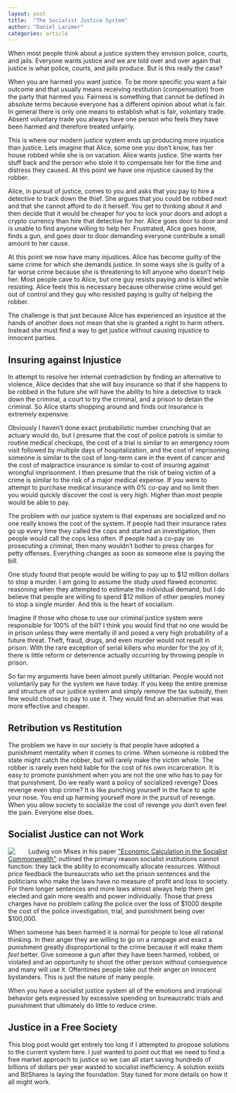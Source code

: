 ```yaml
---
layout: post
title:  "The Socialist Justice System"
author: "Daniel Larimer"
categories: article
---
```


When most people think about a justice system they envision police, courts, and jails.  Everyone wants justice and we are told over and over again that justice is what police, courts, and jails produce.   But is this really the case?

When you are harmed you want justice.  To be more specific you want a fair outcome and that usually means receiving restitution (compensation) from the party that harmed you.    Fairness is something that cannot be defined in absolute terms because everyone has a different opinion about what is fair.    In general there is only one means to establish what is fair, voluntary trade.
Absent voluntary trade you always have one person who feels they have been harmed and therefore treated unfairly.    

This is where our modern justice system ends up producing more injustice than justice.  Lets imagine that Alice, some one you don’t know, has her house robbed while she is on vacation.  Alice wants justice.  She wants her stuff back and the person who stole it to compensate her for the time and distress they caused.  At this point we have one injustice caused by the robber.  

Alice, in pursuit of justice, comes to you and asks that you pay to hire a detective to track down the thief.  She argues that you could be robbed next and that she cannot afford to do it herself.   You get to thinking about it and then decide that it would be cheaper for you to lock your doors and adopt a crypto currency than hire that detective for her.   Alice goes door to door and is unable to find anyone willing to help her.    Frustrated, Alice goes home, finds a gun, and goes door to door demanding everyone contribute a small amount to her cause.  

At this point we now have many injustices.  Alice has become guilty of the same crime for which she demands justice.    In some ways she is guilty of a far worse crime because she is threatening to kill anyone who doesn’t help her.  Most people cave to Alice, but one guy resists paying and is killed while resisting.  Alice feels this is necessary because otherwise crime would get out of control and they guy who resisted paying is guilty of helping the robber.  

The challenge is that just because Alice has experienced an injustice at the hands of another does not mean that she is granted a right to harm others.   Instead she must find a way to get justice without causing injustice to innocent parties.     

## Insuring against Injustice 

In attempt to resolve her internal contradiction by finding an alternative to violence, Alice decides that she will buy insurance so that if she happens to be robbed in the future she will have the ability to hire a detective to track down the criminal, a court to try the criminal, and a prison to detain the criminal.    So Alice starts shopping around and finds out insurance is extremely expensive.   

Obviously I haven’t done exact probabilistic number crunching that an actuary would do, but I presume that the cost of police patrols is similar to routine medical checkups, the cost of a trial is similar to an emergency room visit followed by multiple days of hospitalization, and the cost of imprisoning someone is similar to the cost of long-term care in the event of cancer and the cost of malpractice insurance is similar to cost of insuring against wrongful imprisonment.   I then presume that the risk of being victim of a crime is similar to the risk of a major medical expense.     If you were to attempt to purchase medical insurance with 0% co-pay and no limit then you would quickly discover the cost is very high.   Higher than most people would be able to pay.

The problem with our justice system is that expenses are socialized and no one really knows the cost of the system.   If people had their insurance rates go up every time they called the cops and started an investigation, then people would call the cops less often.   If people had a co-pay on prosecuting a criminal, then many wouldn’t bother to press charges for petty offenses.   Everything changes as soon as someone else is paying the bill.   

One study found that people would be willing to pay up to $12 million dollars to stop a murder.  I am going to assume the study used flawed economic reasoning when they attempted to estimate the individual demand, but I do believe that people are willing to spend $12 million of other peoples money to stop a single murder.    And this is the heart of socialism.  

Imagine if those who chose to use our criminal justice system were responsible for 100% of the bill?    I think you would find that no one would be in prison unless they were mentally ill and posed a very high probability of a future threat.   Theft, fraud, drugs, and even murder would not result in prison.  With the rare exception of serial killers who murder for the joy of it, there is little reform or deterrence actually occurring by throwing people in prison.  

So far my arguments have been almost purely utilitarian.  People would not voluntarily pay for the system we have today.  If you keep the entire premise and structure of our justice system and simply remove the tax subsidy, then few would choose to pay to use it.   They would find an alternative that was more effective and cheaper. 

## Retribution vs Restitution 

The problem we have in our society is that people have adopted a punishment mentality when it comes to crime.   When someone is robbed the state might catch the robber, but will rarely make the victim whole.    The robber is rarely even held liable for the cost of his own incarceration.   It is easy to promote punishment when you are not the one who has to pay for that punishment.    Do we really want a policy of socialized revenge?   Does revenge even stop crime?   It is like punching yourself in the face to spite your nose.   You end up harming yourself more in the pursuit of revenge.   When you allow society to socialize the cost of revenge you don’t even feel the pain.  Everyone else does.  

## Socialist Justice can not Work 

<a href="http://www.amazon.com/gp/product/1610165500/ref=as_li_tl?ie=UTF8&camp=1789&creative=9325&creativeASIN=1610165500&linkCode=as2&tag=bytesblog-20&linkId=Q6F4R4WHY765QUXV"><img style="float:left;margin-right:25px" border="0" src="http://ws-na.amazon-adsystem.com/widgets/q?_encoding=UTF8&ASIN=1610165500&Format=_SL250_&ID=AsinImage&MarketPlace=US&ServiceVersion=20070822&WS=1&tag=bytesblog-20" ></a><img src="http://ir-na.amazon-adsystem.com/e/ir?t=bytesblog-20&l=as2&o=1&a=1610165500" width="1" height="1" border="0" alt="" style="border:none !important; margin:0px !important;" />
Ludwig von Mises in his paper <a href="http://www.amazon.com/gp/product/1610165500/ref=as_li_tl?ie=UTF8&camp=1789&creative=9325&creativeASIN=1610165500&linkCode=as2&tag=bytesblog-20&linkId=SCMO4EUMKNPS4K3C">"Economic Calculation in the Socialist Commonwealth"</a><img src="http://ir-na.amazon-adsystem.com/e/ir?t=bytesblog-20&l=as2&o=1&a=1610165500" width="1" height="1" border="0" alt="" style="border:none !important; margin:0px !important;" /> outlined the primary reason socialist institutions cannot function: they lack the ability to economically allocate resources.  Without price feedback the bureaucrats who set the prison sentences and the politicians who make the laws have no measure of profit and loss to society.  For them longer sentences and more laws almost always help them get elected and gain more wealth and power individually.   Those that press charges have no problem calling the police over the loss of $1000 despite the cost of the police investigation, trial, and punishment being over $100,000.     

When someone has been harmed it is normal for people to lose all rational thinking.  In their anger they are willing to go on a rampage and exact a punishment greatly disproportional to the crime because it will make them *feel* better.    Give someone a gun after they have been harmed, robbed, or violated and an opportunity to shoot the other person without consequence and many will use it.   Oftentimes people take out their anger on innocent bystanders.  This is just the nature of many people.   

When you have a socialist justice system all of the emotions and irrational behavior gets expressed by excessive spending on bureaucratic trials and punishment that ultimately do little to reduce crime.  

## Justice in a Free Society 

This blog post would get entirely too long if I attempted to propose solutions to the current system here.   I just wanted to point out that we need to find a free market approach to justice so we can all start saving hundreds of billions of dollars per year wasted to socialist inefficiency.  A solution exists and BitShares is laying the foundation.   Stay tuned for more details on how it all might work. 
